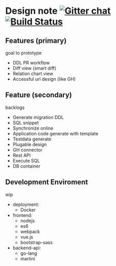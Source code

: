Design note [![Gitter chat](https://badges.gitter.im/zimiz/wip-db-tool.png)](https://gitter.im/zimiz/wip-db-tool) [![Build Status](https://drone.io/github.com/zimiz/wip-db-tool/status.png)](https://drone.io/github.com/zimiz/wip-db-tool/latest)
=========

Features (primary)
--------
goal to prototype

- DDL PR workflow
- Diff view (smart diff)
- Relation chart view
- Accessful url design (like GH)

Feature (secondary)
--------
backlogs

- Generate migration DDL
- SQL snippet
- Synchronize online
- Application code generate with template
- Testdata generate
- Plugable design
- GH connector
- Rest API
- Execute SQL
- DB container

Development Enviroment
--------
wip

- deployment:
    - Docker
- frontend:
    - nodejs
    - es6
    - webpack
    - vue.js
    - bootstrap-sass
- backend-api:
    - go-lang
    - martini
